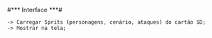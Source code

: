 #*** Interface ***#

	-> Carregar Sprits (personagens, cenário, ataques) do cartão SD;
	-> Mostrar na tela;

